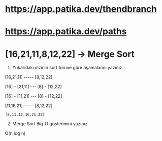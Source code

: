 # https://app.patika.dev/thendbranch
# https://app.patika.dev/paths


# [16,21,11,8,12,22] -> Merge Sort

1. Yukarıdaki dizinin sort türüne göre aşamalarını yazınız.

[16,21,11] ----- [8,12,22]

[16] - [21,11] --- [8] - [12,22]

[16] - [11,21] --- [8] - [12,22]

[11,16,21] ----- [8,12,22]

	[8,11,12,16,21,22]

2. Merge Sort Big-O gösterimini yazınız.

O(n log n)